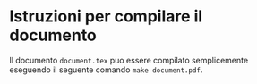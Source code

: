 # Istruzioni per compilare il documento

Il documento `document.tex` puo essere compilato semplicemente eseguendo il
seguente comando `make document.pdf`.
